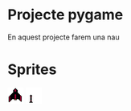 # Projecte pygame

En aquest projecte farem una nau

# Sprites

![nave-espacial2](nave-espacial2.png)
![pixilart-drawing](pixilart-drawing.png)
